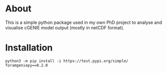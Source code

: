 # About

This is a simple python package used in my own PhD project to analyse and visualise cGENIE model output (mostly in netCDF format).

# Installation

```shell
python3 -m pip install -i https://test.pypi.org/simple/ foramgeniepy==0.2.0
```
